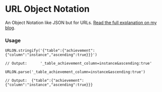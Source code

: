 # URL Object Notation

An Object Notation like JSON but for URLs. [Read the full explanation on my blog](http://blog.vjeux.com/2011/javascript/urlon-url-object-notation.html).

### Usage

```
URLON.stringify('{"table":{"achievement":{"column":"instance","ascending":true}}}')

// Output:      '_table_achievement_column=instance&ascending:true'
```

```
URLON.parse('_table_achievement_column=instance&ascending:true')

// Output:  {"table":{"achievement":{"column":"instance","ascending":true}}}
```

